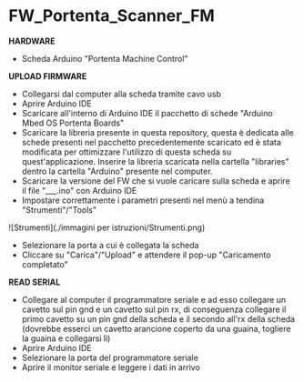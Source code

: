 # FW_Portenta_Scanner_FM

**HARDWARE**
- Scheda Arduino "Portenta Machine Control"

**UPLOAD FIRMWARE**
- Collegarsi dal computer alla scheda tramite cavo usb
- Aprire Arduino IDE
- Scaricare all'interno di Arduino IDE il pacchetto di schede "Arduino Mbed OS Portenta Boards"
- Scaricare la libreria presente in questa repository, questa è dedicata alle schede presenti nel pacchetto precedentemente scaricato ed è stata modificata per ottimizzare l'utilizzo di questa scheda su quest'applicazione. Inserire la libreria scaricata nella cartella "libraries" dentro la cartella "Arduino" presente nel computer.
- Scaricare la versione del FW che si vuole caricare sulla scheda e aprire il file "___.ino" con Arduino IDE
- Impostare correttamente i parametri presenti nel menù a tendina "Strumenti"/"Tools"

![Strumenti](./immagini per istruzioni/Strumenti.png)

- Selezionare la porta a cui è collegata la scheda
- Cliccare su "Carica"/"Upload" e attendere il pop-up "Caricamento completato"

**READ SERIAL**
- Collegare al computer il programmatore seriale e ad esso collegare un cavetto sul pin gnd e un cavetto sul pin rx, di conseguenza collegare il primo cavetto su un pin gnd della scheda e il secondo all'rx della scheda (dovrebbe esserci un cavetto arancione coperto da una guaina, togliere la guaina e collegarsi lì)
- Aprire Arduino IDE
- Selezionare la porta del programmatore seriale
- Aprire il monitor seriale e leggere i dati in arrivo
